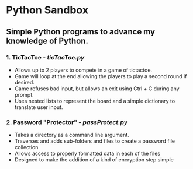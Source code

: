 # Python Sandbox
## Simple Python programs to advance my knowledge of Python.

### 1. TicTacToe - *ticTacToe.py*
* Allows up to 2 players to compete in a game of tictactoe.
* Game will loop at the end allowing the players to play a second round if desired.
* Game refuses bad input, but allows an exit using Ctrl + C during any prompt.
* Uses nested lists to represent the board and a simple dictionary to translate user input.

### 2. Password "Protector" - *passProtect.py*
* Takes a directory as a command line argument.
* Traverses and adds sub-folders and files to create a password file collection
* Allows access to properly formatted data in each of the files
* Designed to make the addition of a kind of encryption step simple

